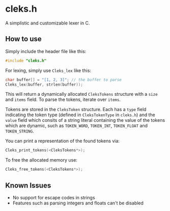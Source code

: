 # cleks.h

A simplistic and customizable lexer in C. 

## How to use

Simply include the header file like this:
```c
#include "cleks.h"
```

For lexing, simply use `Cleks_lex` like this:
```c
char buffer[] = "[1, 2, 3]"; // the buffer to parse
Cleks_lex(buffer, strlen(buffer));
```

This will return a dynamically allocated `CleksTokens` structure with a `size` and `items` field.
To parse the tokens, iterate over `items`.

Tokens are stored in the `CleksToken` structure. Each has a `type` field indicating the token type (defined in `CleksTokenType` in `cleks.h`) and the `value` field which consits of a string literal containing the value of the tokens which are dynamic, such as `TOKEN_WORD`, `TOKEN_INT`, `TOKEN_FLOAT` and `TOKEN_STRING`.

You can print a representation of the found tokens via:
```c
Cleks_print_tokens(<CleksTokens*>);
```

To free the allocated memory use:
```c
Cleks_free_tokens(<CleksTokens*>);
```

## Known Issues

- No support for escape codes in strings
- Features such as parsing integers and floats can't be disabled